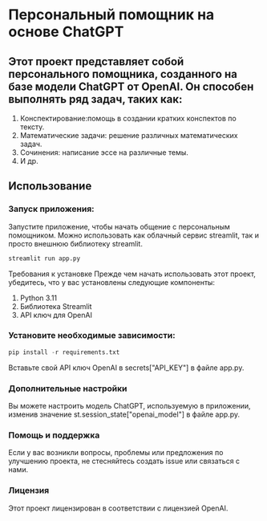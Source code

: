 # Персональный помощник на основе ChatGPT
## Этот проект представляет собой персонального помощника, созданного на базе модели ChatGPT от OpenAI. Он способен выполнять ряд задач, таких как:

1. Конспектирование:помощь в создании кратких конспектов по тексту.
2. Математические задачи: решение различных математических задач.
3. Сочинения: написание эссе на различные темы.
4. И др.
## Использование
### Запуск приложения: 
Запустите приложение, чтобы начать общение с персональным помощником. Можно использовать как облачный сервис streamlit, так и просто внешнюю библиотеку streamlit.
```python
streamlit run app.py
```
Требования к установке
Прежде чем начать использовать этот проект, убедитесь, что у вас установлены следующие компоненты:

1. Python 3.11
2. Библиотека Streamlit
3. API ключ для OpenAI

### Установите необходимые зависимости:

```python
pip install -r requirements.txt
```
Вставьте свой API ключ OpenAI в secrets["API_KEY"] в файле app.py.

### Дополнительные настройки
Вы можете настроить модель ChatGPT, используемую в приложении, изменив значение st.session_state["openai_model"] в файле app.py.

### Помощь и поддержка
Если у вас возникли вопросы, проблемы или предложения по улучшению проекта, не стесняйтесь создать issue или связаться с нами.

### Лицензия
Этот проект лицензирован в соответствии с лицензией OpenAI.
